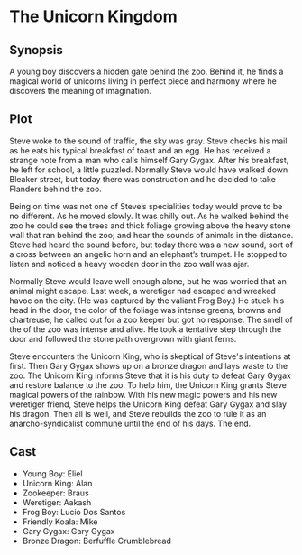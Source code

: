 # The Unicorn Kingdom

## Synopsis

A young boy discovers a hidden gate behind the zoo.
Behind it, he finds a magical world of unicorns living in perfect piece and harmony where he discovers the meaning of imagination.

## Plot

Steve woke to the sound of traffic, the sky was gray.
Steve checks his mail as he eats his typical breakfast of toast and an egg. He has received a strange note from a man who calls himself Gary Gygax. After his breakfast, he left for school, a little puzzled.
Normally Steve would have walked down Bleaker street, but today there was construction and he decided to take Flanders behind the zoo.

Being on time was not one of Steve’s specialities today would prove to be no different.
As he moved slowly. It was chilly out.
As he walked behind the zoo he could see the trees and thick foliage growing above the heavy stone wall that ran behind the zoo; and hear the sounds of animals in the distance.
Steve had heard the sound before, but today there was a new sound, sort of a cross between an angelic horn and an elephant’s trumpet.
He stopped to listen and noticed a heavy wooden door in the zoo wall was ajar.

Normally Steve would leave well enough alone, but he was worried that an animal might escape. Last week, a weretiger had escaped and wreaked havoc on the city. (He was captured by the valiant Frog Boy.)
He stuck his head in the door, the color of the foliage was intense greens, browns and chartreuse, he called out for a zoo keeper but got no response.
The smell of the of the zoo was intense and alive.
He took a tentative step through the door and followed the stone path overgrown with giant ferns.

Steve encounters the Unicorn King, who is skeptical of Steve's intentions at first. Then Gary Gygax shows up on a bronze dragon and lays waste to the zoo. The Unicorn King informs Steve that it is his duty to defeat Gary Gygax and restore balance to the zoo. To help him, the Unicorn King grants Steve magical powers of the rainbow. With his new magic powers and his new weretiger friend, Steve helps the Unicorn King defeat Gary Gygax and slay his dragon. Then all is well, and Steve rebuilds the zoo to rule it as an anarcho-syndicalist commune until the end of his days.
The end.

## Cast

* Young Boy: Eliel
* Unicorn King: Alan
* Zookeeper: Braus
* Weretiger: Aakash
* Frog Boy: Lucio Dos Santos
* Friendly Koala: Mike
* Gary Gygax: Gary Gygax
* Bronze Dragon: Berfuffle Crumblebread
